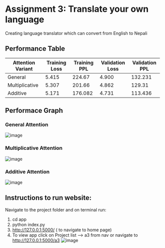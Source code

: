 # Assignment 3:  Translate your own language

Creating language translator which can convert from English to Nepali

## Performance Table

| Attention Variant | Training Loss | Training PPL | Validation Loss | Validation PPL      |
|-------------------|---------------|--------------|------------------|--------------------|
| General           | 5.415         | 224.67       | 4.900            |  132.231           |
| Multiplicative    | 5.307         | 201.66       | 4.862            | 129.31             |
| Additive          | 5.171         | 176.082      | 4.731            | 113.436            |

## Performace Graph

### General Attention
![image](https://github.com/Rakshya8/NLP_Assignments/assets/45217500/a97eeaad-a75f-47a8-a466-f575560f5ab1)

### Multiplicative Attention
![image](https://github.com/Rakshya8/NLP_Assignments/assets/45217500/24af92b7-e7d1-4f1a-b0ce-039215a46973)

### Additive Attention
![image](https://github.com/Rakshya8/NLP_Assignments/assets/45217500/fff3ac78-2130-4b15-b97a-bd5427ee3d43)

## Instructions to run website:
Navigate to the project folder and on terminal run: 
1. cd app
2. python index.py
3. http://127.0.0.1:5000/ ( to navigate to home page)
4. To view app click on Project list --> a3 from nav or navigate to http://127.0.0.1:5000/a3
![image](https://github.com/Rakshya8/NLP_Assignments/assets/45217500/45ea8071-1046-44de-96b5-26b63a17f468)


   
